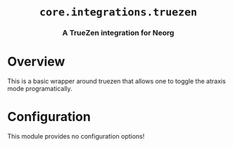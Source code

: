 <div align="center">

# `core.integrations.truezen`

### A TrueZen integration for Neorg





</div>

# Overview

This is a basic wrapper around truezen that allows one to toggle the atraxis mode programatically.

# Configuration

This module provides no configuration options!


